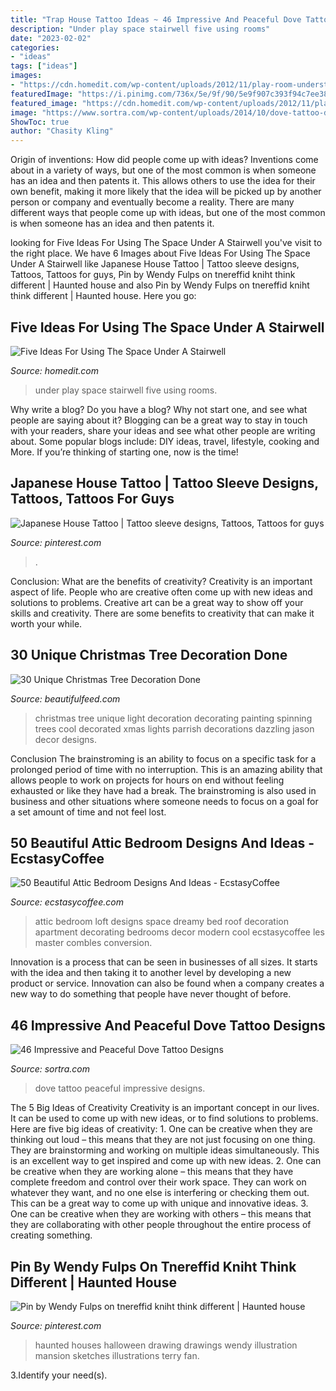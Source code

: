 ```yaml
---
title: "Trap House Tattoo Ideas ~ 46 Impressive And Peaceful Dove Tattoo Designs"
description: "Under play space stairwell five using rooms"
date: "2023-02-02"
categories:
- "ideas"
tags: ["ideas"]
images:
- "https://cdn.homedit.com/wp-content/uploads/2012/11/play-room-understair-design.jpg"
featuredImage: "https://i.pinimg.com/736x/5e/9f/90/5e9f907c393f94c7ee38b682246a2b01--tattoo-sleeve-designs-tattoo-sleeves.jpg"
featured_image: "https://cdn.homedit.com/wp-content/uploads/2012/11/play-room-understair-design.jpg"
image: "https://www.sortra.com/wp-content/uploads/2014/10/dove-tattoo-designs46.jpg"
ShowToc: true
author: "Chasity Kling"
---
```



Origin of inventions: How did people come up with ideas?
Inventions come about in a variety of ways, but one of the most common is when someone has an idea and then patents it. This allows others to use the idea for their own benefit, making it more likely that the idea will be picked up by another person or company and eventually become a reality. There are many different ways that people come up with ideas, but one of the most common is when someone has an idea and then patents it.

	

		
looking for Five Ideas For Using The Space Under A Stairwell you've visit to the right place. We have 6 Images about Five Ideas For Using The Space Under A Stairwell like Japanese House Tattoo | Tattoo sleeve designs, Tattoos, Tattoos for guys, Pin by Wendy Fulps on tnereffid kniht think different | Haunted house and also Pin by Wendy Fulps on tnereffid kniht think different | Haunted house. Here you go:
		
    
## Five Ideas For Using The Space Under A Stairwell

<img loading=lazy src="https://cdn.homedit.com/wp-content/uploads/2012/11/play-room-understair-design.jpg" onerror="this.onerror=null;this.src='https://tse4.mm.bing.net/th?id=OIP.FT8nudNTsC3fbX3FcY8RgQHaJn&amp;pid=15.1';" alt="Five Ideas For Using The Space Under A Stairwell">

_Source: homedit.com_

>under play space stairwell five using rooms. 

	

Why write a blog?
Do you have a blog? Why not start one, and see what people are saying about it? Blogging can be a great way to stay in touch with your readers, share your ideas and see what other people are writing about. Some popular blogs include: DIY ideas, travel, lifestyle, cooking and More. If you’re thinking of starting one, now is the time!

    
## Japanese House Tattoo | Tattoo Sleeve Designs, Tattoos, Tattoos For Guys

<img loading=lazy src="https://i.pinimg.com/736x/5e/9f/90/5e9f907c393f94c7ee38b682246a2b01--tattoo-sleeve-designs-tattoo-sleeves.jpg" onerror="this.onerror=null;this.src='https://tse1.mm.bing.net/th?id=OIP.YGWW5k0y1fOQyddnN4NRNwHaLI&amp;pid=15.1';" alt="Japanese House Tattoo | Tattoo sleeve designs, Tattoos, Tattoos for guys">

_Source: pinterest.com_

>. 

	

Conclusion: What are the benefits of creativity?
Creativity is an important aspect of life. People who are creative often come up with new ideas and solutions to problems. Creative art can be a great way to show off your skills and creativity. There are some benefits to creativity that can make it worth your while.

    
## 30 Unique Christmas Tree Decoration Done

<img loading=lazy src="http://www.beautifulfeed.com/wp-content/uploads/2017/08/Unique-Christmas-Tree-Decorating-Ideas.jpg" onerror="this.onerror=null;this.src='https://tse4.mm.bing.net/th?id=OIP.v_y35bJsXFDx7I-TQWxvHwHaLH&amp;pid=15.1';" alt="30 Unique Christmas Tree Decoration Done">

_Source: beautifulfeed.com_

>christmas tree unique light decoration decorating painting spinning trees cool decorated xmas lights parrish decorations dazzling jason decor designs. 

	

Conclusion
The brainstroming is an ability to focus on a specific task for a prolonged period of time with no interruption. This is an amazing ability that allows people to work on projects for hours on end without feeling exhausted or like they have had a break. The brainstroming is also used in business and other situations where someone needs to focus on a goal for a set amount of time and not feel lost.

    
## 50 Beautiful Attic Bedroom Designs And Ideas - EcstasyCoffee

<img loading=lazy src="http://www.ecstasycoffee.com/wp-content/uploads/2016/10/dreamy-loft-room.jpg" onerror="this.onerror=null;this.src='https://tse2.mm.bing.net/th?id=OIP.6qK1fGUOKj_YsZ61ed-RZQHaLI&amp;pid=15.1';" alt="50 Beautiful Attic Bedroom Designs And Ideas - EcstasyCoffee">

_Source: ecstasycoffee.com_

>attic bedroom loft designs space dreamy bed roof decoration apartment decorating bedrooms decor modern cool ecstasycoffee les master combles conversion. 

	

Innovation is a process that can be seen in businesses of all sizes. It starts with the idea and then taking it to another level by developing a new product or service. Innovation can also be found when a company creates a new way to do something that people have never thought of before.

    
## 46 Impressive And Peaceful Dove Tattoo Designs

<img loading=lazy src="https://www.sortra.com/wp-content/uploads/2014/10/dove-tattoo-designs46.jpg" onerror="this.onerror=null;this.src='https://tse3.mm.bing.net/th?id=OIP.xU0MfugpNIiEW0yJ9mbaQgHaKM&amp;pid=15.1';" alt="46 Impressive and Peaceful Dove Tattoo Designs">

_Source: sortra.com_

>dove tattoo peaceful impressive designs. 

	

The 5 Big Ideas of Creativity
Creativity is an important concept in our lives. It can be used to come up with new ideas, or to find solutions to problems. Here are five big ideas of creativity: 1. One can be creative when they are thinking out loud – this means that they are not just focusing on one thing. They are brainstorming and working on multiple ideas simultaneously. This is an excellent way to get inspired and come up with new ideas. 2. One can be creative when they are working alone – this means that they have complete freedom and control over their work space. They can work on whatever they want, and no one else is interfering or checking them out. This can be a great way to come up with unique and innovative ideas. 3. One can be creative when they are working with others – this means that they are collaborating with other people throughout the entire process of creating something.

    
## Pin By Wendy Fulps On Tnereffid Kniht Think Different | Haunted House

<img loading=lazy src="https://i.pinimg.com/736x/b7/af/aa/b7afaac201987573f05e313dce62309d.jpg" onerror="this.onerror=null;this.src='https://tse3.mm.bing.net/th?id=OIP.rGTt2ZaPWZz6wCcbkTCkTgAAAA&amp;pid=15.1';" alt="Pin by Wendy Fulps on tnereffid kniht think different | Haunted house">

_Source: pinterest.com_

>haunted houses halloween drawing drawings wendy illustration mansion sketches illustrations terry fan. 

	

3.Identify your need(s).

